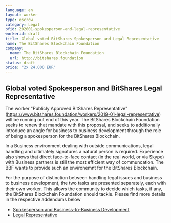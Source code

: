 ```yaml
---
language: en
layout: worker
type: escrow
category: Legal
bfid: 202001-spokesperson-and-legal-representative
workerid: draft
title: Global voted BitShares Spokesperson and Legal Representative
name: The BitShares Blockchain Foundation
company:
  name: The BitShares Blockchain Foundation
  url: http://bitshares.foundation
status: draft
price: "2x 24,000 EUR"
---
```


## Global voted Spokesperson and BitShares Legal Representative

The worker "Publicly Approved BitShares Representative" 
(https://www.bitshares.foundation/workers/2019-01-legal-representative) will be running out
end of this year. The BitShares Blockchain Foundation seeks to renew that mandate with this proposal, and seeks 
to additionally introduce an angle for business to business development through the role of being a spokesperson 
for the BitShares Blockchain.

In a Business environment dealing with outside communications, legal handling and ultimately signatures a natural person 
is required. Experience also shows that direct face-to-face contact (in the real world, or via Skype) with Business 
partners is still the most efficient way of communcation. The BBF wants to provide such an environemnt for the 
BitShares Blockchain.

For the purpose of distinction between handling legal issues and business to business development, the two tasks are presented separately, each with their own worker. This allows the community to decide which tasks, if any, the BitShares Blockchain Foundation should tackle. Please find more details in the respective addendums below

 - [Spokesperson and Business-to-Business Development](https://github.com/bitshares-foundation/bitshares.foundation/blob/2020-legal/_workers/2020-01-spokesperson-and-legal-representative-part-1.md)
 - [Legal Representative](https://github.com/bitshares-foundation/bitshares.foundation/blob/2020-legal/_workers/2020-01-spokesperson-and-legal-representative-part-2.md)
